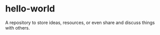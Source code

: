 # hello-world
A repository to store ideas, resources, or even share and discuss things with others.
